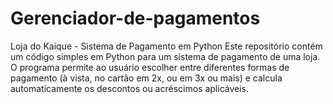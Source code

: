 # Gerenciador-de-pagamentos
Loja do Kaique - Sistema de Pagamento em Python  Este repositório contém um código simples em Python para um sistema de pagamento de uma loja. O programa permite ao usuário escolher entre diferentes formas de pagamento (à vista, no cartão em 2x, ou em 3x ou mais) e calcula automaticamente os descontos ou acréscimos aplicáveis.
